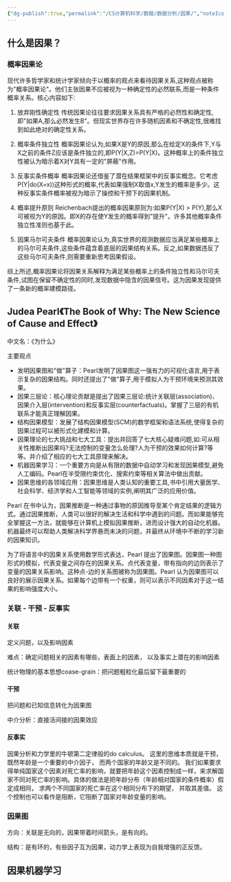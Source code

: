 ```yaml
---
{"dg-publish":true,"permalink":"/CS计算机科学/数据/数据分析/因果/","noteIcon":"","created":"2024-08-28T17:27:38.000+08:00","updated":"2024-04-24T00:10:20.000+08:00"}
---
```


## 什么是因果？
### 概率因果论

现代许多哲学家和统计学家倾向于以概率的观点来看待因果关系,这种观点被称为"概率因果论"。他们主张因果不应被视为一种确定性的必然联系,而是一种条件概率关系。核心内容如下:

1. 放弃刚性确定性
传统因果论往往要求因果关系具有严格的必然性和确定性,即"如果A,那么必然发生B"。但现实世界存在许多随机因素和不确定性,很难找到如此绝对的确定性关系。

2. 概率条件独立性
概率因果论认为,如果X是Y的原因,那么在给定X的条件下,Y与X之前的条件Z应该是条件独立的,即P(Y|X,Z)=P(Y|X)。这种概率上的条件独立性被认为暗示着X对Y具有一定的"屏蔽"作用。

3. 反事实条件概率
概率因果论还借鉴了潜在结果框架中的反事实概念。它考虑P(Y|do(X=x))这种形式的概率,代表如果强制X取值x,Y发生的概率是多少。这种反事实条件概率被视为暗示了操控和干预下的因果机制。

4. 概率提升原则
Reichenbach提出的概率因果原则为:如果P(Y|X) > P(Y),那么X可被视为Y的原因。即X的存在使Y发生的概率得到"提升"。许多其他概率条件独立性准则也基于此。

5. 因果马尔可夫条件
概率因果论认为,真实世界的观测数据应当满足某些概率上的马尔可夫条件,这些条件蕴含着底层的因果结构关系。反之,如果数据违反了这些马尔可夫条件,则需要重新思考因果假设。

综上所述,概率因果论将因果关系解释为满足某些概率上的条件独立性和马尔可夫条件,试图在保留不确定性的同时,发现数据中隐含的因果信号。这为因果发现提供了一条新的概率建模路径。

## Judea Pearl《The Book of Why: The New Science of Cause and Effect》

中文名：《为什么》

主要观点

- 发明因果图和"做"算子：Pearl发明了因果图这一强有力的可视化语言,用于表示复杂的因果结构。同时还提出了"做"算子,用于模拟人为干预环境来预测其效果。
- 因果三层论：核心理论贡献是提出了因果三层论:统计关联层(association)、因果介入层(intervention)和反事实层(counterfactuals)。掌握了三层的有机联系才能真正理解因果。
- 结构因果模型：发展了结构因果模型(SCM)的数学框架和语法系统,使得复杂的因果过程可以被形式化建模和计算。
- 因果理论的七大挑战和七大工具：提出并回答了七大核心疑难问题,如:可从相关性推断出因果吗?无法控制的变量怎么处理?人为干预的效果如何计算?等等。并介绍了相应的七大工具原理来解决。
- 机器因果学习：一个重要方向是从有限的数据中自动学习和发现因果模型,避免人工编码。Pearl在半受限约束优化、搜索约束等相关算法中做出贡献。
- 因果思维的各领域应用：因果思维是人类认知的重要工具,书中引用大量医学、社会科学、经济学和人工智能等领域的实例,阐明其广泛的应用价值。

Pearl 在书中认为，因果推断是一种通过事物的原因推导至某个肯定结果的逻辑方式。通过因果推断，人类可以很好的解决生活和科学中遇到的问题。而如果能够完全掌握这一方法，就能够在计算机上模拟因果推断，进而设计强大的自动化机器。机器最终可以帮助人类解决科学界悬而未决的问题，并最终从环境中不断的学习新的因果知识。

为了将语言中的因果关系使用数学形式表达，Pearl 提出了因果图。因果图一种图形式的模拟，代表变量之间存在的因果关系。点代表变量，带有指向的边则表示了变量的因果关系影响。这种点-边的关系图被称为因果图。Pearl 认为因果图可以良好的展示因果关系。如果每个边带有一个权重，则可以表示不同因素对于这一结果的影响强度大小。

### 关联 - 干预 - 反事实
#### 关联

定义问题，以及影响因素

难点：确定问题相关的因素有哪些，表面上的因素， 以及事实上潜在的影响因素

统计物理的基本思想coase-grain：把问题粗粒化最后留下最重要的

#### 干预

把问题和已知信息转化为因果图

中介分析：直接活间接的因果效应

#### 反事实

因果分析和力学里的牛顿第二定律般的do calculus。 这里的思维本质就是干预，既然年龄是一个重要的中介因子， 而两个国家的年龄又是不同的。 我们如果要求得单纯国家这个因素对死亡率的影响，就要把年龄这个因素控制成一样，来求解国家不同对死亡率的影响。具体的做法是把年龄分布（年龄相对国家的条件概率）假定成相同， 求两个不同国家的死亡率在这个相同分布下的期望， 并取其差值。 这个控制也可以看作是阻断，它阻断了国家对年龄变量的影响。

### 因果图

方向：关联是无向的，因果带着时间箭头，是有向的。

结构：是有环的，有些因子互为因果，动力学上表现为自我增强的正反馈。

## 因果机器学习
